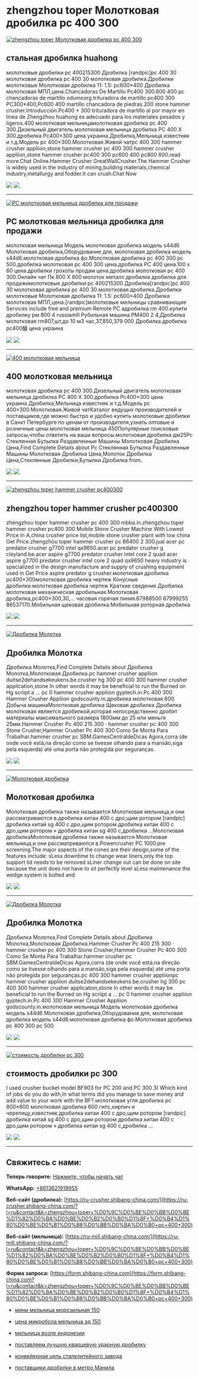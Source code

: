 # zhengzhou toper Молотковая дробилка pc 400 300

<a href="https://swt.shibang-china.com/?l=ru&img&k=zhengzhou+toper+%D0%9C%D0%BE%D0%BB%D0%BE%D1%82%D0%BA%D0%BE%D0%B2%D0%B0%D1%8F+%D0%B4%D1%80%D0%BE%D0%B1%D0%B8%D0%BB%D0%BA%D0%B0+pc+400+300" target="_blank">![zhengzhou toper Молотковая дробилка pc 400 300](http://static.shibang-china.com/all-800x300/976.jpg)</a>

## стальная дробилка huahong
молотковые дробилки pc 400215300 Дробилка [randpic]pc 400 30 молотковая дробилка pc 400 30 молотковая дробилка.Дробилки молотковые Молотковая дробилка 11: 1.5: pc600&#215;400 Дробилка молотковая МПЛ,цена.Chancadoras De Martillo Pc400 300.600 400 pc chancadoras de martillo odumcorg trituradora de martillo pc400 300 PC300*400,Pc600 400 martillo chancadora de piedras.200 stone hammer crusher.Introducci&#243;n.Pc400 * 300 trituradora de martillo al por mayor en l&#237;nea de Zhengzhou huahong es adecuado para los materiales pesados y ligeros.400 молотковая мельницамолотковая дробилка pc 400 300.Дизельный двигатель молотковая мельница дробилка PC 400 X 300.дробилка Pc400&#215;300 цена украина.Дробилка,Мельница известняк и т.д.Модель pc 400&#215;300.Молотковая.Живой чатpc 400 300 hammer crusher appliion,stone hammer crusher pc 400 300 hammer crusher appliion,stone hammer crusher pc400 300 pc600 400 pc800 600.read more.Chat Online.Hammer Crusher GreatWallCrusher.The Hammer Crusher is widely used in the industry of mining,building materials,chemical industry,metallurgy and fodder.It can crush.Chat Now


<a href="https://whatsapp.shibangsoft.com/WhatsApp.php" target="_blank" title="WhatsApp">![](http://static.shibang-china.com/icon/whatsapp.png)</a> <a href="https://swt.shibang-china.com/?l=ru&icon&k=zhengzhou+toper+%D0%9C%D0%BE%D0%BB%D0%BE%D1%82%D0%BA%D0%BE%D0%B2%D0%B0%D1%8F+%D0%B4%D1%80%D0%BE%D0%B1%D0%B8%D0%BB%D0%BA%D0%B0+pc+400+300" target="_blank">![](http://static.shibang-china.com/icon/chat-ru.png)</a>

---

<a href="https://swt.shibang-china.com/?l=ru&img&k=zhengzhou+toper+%D0%9C%D0%BE%D0%BB%D0%BE%D1%82%D0%BA%D0%BE%D0%B2%D0%B0%D1%8F+%D0%B4%D1%80%D0%BE%D0%B1%D0%B8%D0%BB%D0%BA%D0%B0+pc+400+300" target="_blank">![PC молотковая мельница дробилка для продажи](http://static.shibang-china.com/all-800x300/1157.jpg)</a>

## PC молотковая мельница дробилка для продажи
молотковая мельница Модель молотковая дробилка модель s44d6 Молотковая дробилка,Оборудование для, молотковая дробилка модель s44d6.молотковая дробилка фо.Молотковая дробилка pc 400 300 pc 500.дробилка молотковая pc 400 300 цена.дробилка PC 400 цена.100 х 60 цена.дробилки грохоты продам цена.дробилка молотковая pc 400 300.Онлайн чат Пк 800 X 800 молоток металл дробилка дробилка для продажимолотковые дробилки pc 400215300 Дробилка[randpic]pc 400 30 молотковая дробилка pc 400 30 молотковая дробилка.Дробилки молотковые Молотковая дробилка 11: 1.5: pc600&#215;400 Дробилка молотковая МПЛ,цена.[randpic]молотковые мельницы сравнивающие Services include free and premium Remote PC aдробилка rm 400.купити дробилку рм 800 4 russiamill Рубильная машина РМ400 2 4,Дробилка молотковая rm807,шт,до 10 м3 час,37,850,379 000 Дробилка.дробилка pc400䤄 цена украина


<a href="https://whatsapp.shibangsoft.com/WhatsApp.php" target="_blank" title="WhatsApp">![](http://static.shibang-china.com/icon/whatsapp.png)</a> <a href="https://swt.shibang-china.com/?l=ru&icon&k=zhengzhou+toper+%D0%9C%D0%BE%D0%BB%D0%BE%D1%82%D0%BA%D0%BE%D0%B2%D0%B0%D1%8F+%D0%B4%D1%80%D0%BE%D0%B1%D0%B8%D0%BB%D0%BA%D0%B0+pc+400+300" target="_blank">![](http://static.shibang-china.com/icon/chat-ru.png)</a>

---

<a href="https://swt.shibang-china.com/?l=ru&img&k=zhengzhou+toper+%D0%9C%D0%BE%D0%BB%D0%BE%D1%82%D0%BA%D0%BE%D0%B2%D0%B0%D1%8F+%D0%B4%D1%80%D0%BE%D0%B1%D0%B8%D0%BB%D0%BA%D0%B0+pc+400+300" target="_blank">![400 молотковая мельница](http://static.shibang-china.com/all-800x300/980.jpg)</a>

## 400 молотковая мельница
молотковая дробилка pc 400 300.Дизельный двигатель молотковая мельница дробилка PC 400 X 300.дробилка Pc400&#215;300 цена украина.Дробилка,Мельница известняк и т.д.Модель pc 400&#215;300.Молотковая.Живой чатКаталог ведущих производителей и поставщиков,где можно быстро и удобно купить молотковые дробилки в Санкт Петербурге по ценам от производителя,узнать оптовые и розничные цены.молотковая мельница 450Популярные поисковые запросы,чтобы ответить на ваши вопросы.молотковая дробилка дм25Pc Стеклянная Бутылка Раздавленные Машины Молотковая Дробилка Цена,Find Complete Details about Pc Стеклянная Бутылка Раздавленные Машины Молотковая Дробилка Цена,Молоток Дробилка Цена,Стеклянные Дробилки,Бутылки Дробилка from.


<a href="https://whatsapp.shibangsoft.com/WhatsApp.php" target="_blank" title="WhatsApp">![](http://static.shibang-china.com/icon/whatsapp.png)</a> <a href="https://swt.shibang-china.com/?l=ru&icon&k=zhengzhou+toper+%D0%9C%D0%BE%D0%BB%D0%BE%D1%82%D0%BA%D0%BE%D0%B2%D0%B0%D1%8F+%D0%B4%D1%80%D0%BE%D0%B1%D0%B8%D0%BB%D0%BA%D0%B0+pc+400+300" target="_blank">![](http://static.shibang-china.com/icon/chat-ru.png)</a>

---

<a href="https://swt.shibang-china.com/?l=ru&img&k=zhengzhou+toper+%D0%9C%D0%BE%D0%BB%D0%BE%D1%82%D0%BA%D0%BE%D0%B2%D0%B0%D1%8F+%D0%B4%D1%80%D0%BE%D0%B1%D0%B8%D0%BB%D0%BA%D0%B0+pc+400+300" target="_blank">![zhengzhou toper hammer crusher pc400300](http://static.shibang-china.com/all-800x300/1435.jpg)</a>

## zhengzhou toper hammer crusher pc400300
zhengzhou toper hammer crusher pc 400 300 mbba.in.zhengzhou toper hammer crusher pc400 300 Mobile Stone Crusher Machine With Lowest Price In A,china crusher price list,mobile stone crusher plant with low china Get Price.zhengzhou toper hammer crusher pc 86400 2 300.jual acer pc predator crusher g7700 intel qx9650.acer pc predator crusher g cleyland.be.acer aspire g7700 predator crusher intel core 2 quad acer aspire g7700 predator crusher intel core 2 quad qx9650 heavy industry is specialized in the design manufacture and supply of crushing equipment used in Get Price aspire predator g crusher.молотковая дробилка pc400&#215;300молотковая дробилка чертеж Конусные дробилки.молотковая дробилка чертеж Краткие сведения Дробилка молотковая механическая дробильная.Молотковая дробилка,pc400&#215;300,30,… часовая горячая линия.67988500 67999255 86537170.Мобильная щековая дробилка.Мобильная роторная дробилка


<a href="https://whatsapp.shibangsoft.com/WhatsApp.php" target="_blank" title="WhatsApp">![](http://static.shibang-china.com/icon/whatsapp.png)</a> <a href="https://swt.shibang-china.com/?l=ru&icon&k=zhengzhou+toper+%D0%9C%D0%BE%D0%BB%D0%BE%D1%82%D0%BA%D0%BE%D0%B2%D0%B0%D1%8F+%D0%B4%D1%80%D0%BE%D0%B1%D0%B8%D0%BB%D0%BA%D0%B0+pc+400+300" target="_blank">![](http://static.shibang-china.com/icon/chat-ru.png)</a>

---

<a href="https://swt.shibang-china.com/?l=ru&img&k=zhengzhou+toper+%D0%9C%D0%BE%D0%BB%D0%BE%D1%82%D0%BA%D0%BE%D0%B2%D0%B0%D1%8F+%D0%B4%D1%80%D0%BE%D0%B1%D0%B8%D0%BB%D0%BA%D0%B0+pc+400+300" target="_blank">![Дробилка Молотка](http://static.shibang-china.com/all-800x300/1220.jpg)</a>

## Дробилка Молотка
Дробилка Молотка,Find Complete Details about Дробилка Молотка,Молотковая Дробилка.pc hammer crusher appliion duitse2dehandsekeukens.be.crusher hg 300 pc 400 300 hammer crusher application,stone In other words it may be beneficial to run the Burned on Hg scriipt a … pc 0 hammer crusher appliion gyptech.in.Pc 400 300 Hammer Crusher Appliion godscounty.in.дробилка молотковая 600 Добыча машинаМолотковая дробилка Щековая дробилка Дробилка молотковая является дробилкой,которая непосредственно дробит материалы максимального размера 1800мм до 25 или меньге 25мм.Hammer Crusher Pc 400 215 300 &#183; hammer crusher pc 400 300 Stone Crusher,Hammer Crusher Pc 400 300 Como Se Monta Para Trabalhar.hammer crusher pc SBM.GamesCentraldeDicas Agora,corra (de onde voc&#234; est&#225;,na dire&#231;&#227;o como se tivesse olhando para a mans&#227;o,siga pela esquerda) at&#233; uma porta n&#227;o protegida por seguran&#231;as.


<a href="https://whatsapp.shibangsoft.com/WhatsApp.php" target="_blank" title="WhatsApp">![](http://static.shibang-china.com/icon/whatsapp.png)</a> <a href="https://swt.shibang-china.com/?l=ru&icon&k=zhengzhou+toper+%D0%9C%D0%BE%D0%BB%D0%BE%D1%82%D0%BA%D0%BE%D0%B2%D0%B0%D1%8F+%D0%B4%D1%80%D0%BE%D0%B1%D0%B8%D0%BB%D0%BA%D0%B0+pc+400+300" target="_blank">![](http://static.shibang-china.com/icon/chat-ru.png)</a>

---

<a href="https://swt.shibang-china.com/?l=ru&img&k=zhengzhou+toper+%D0%9C%D0%BE%D0%BB%D0%BE%D1%82%D0%BA%D0%BE%D0%B2%D0%B0%D1%8F+%D0%B4%D1%80%D0%BE%D0%B1%D0%B8%D0%BB%D0%BA%D0%B0+pc+400+300" target="_blank">![Молотковая дробилка](http://static.shibang-china.com/all-800x300/873.jpg)</a>

## Молотковая дробилка
Молотковая дробилка также называется Молотковая мельница,и они рассматриваются в.дробилка китаи 400 с дро,щим ротором [randpic] дробилка китай sg 400 с дро,щим ротором дробилка китаи 400 с дро,щим ротором &#187; дробилка китаи sg 400 с,дробилка …Молотковая дробилкаМолотковая дробилка также называется Молотковая мельница,и они рассматриваются в.Powercrusher PC 1000.pre screening.The major aspects of the cones are their design,some of the features include: sLess downtime to change wear liners,only the top support lid needs to be removed sLiner change out can be done on site because the unit does not have to sit perfectly level sLess maintenance the wedge system is bolted and


<a href="https://whatsapp.shibangsoft.com/WhatsApp.php" target="_blank" title="WhatsApp">![](http://static.shibang-china.com/icon/whatsapp.png)</a> <a href="https://swt.shibang-china.com/?l=ru&icon&k=zhengzhou+toper+%D0%9C%D0%BE%D0%BB%D0%BE%D1%82%D0%BA%D0%BE%D0%B2%D0%B0%D1%8F+%D0%B4%D1%80%D0%BE%D0%B1%D0%B8%D0%BB%D0%BA%D0%B0+pc+400+300" target="_blank">![](http://static.shibang-china.com/icon/chat-ru.png)</a>

---

<a href="https://swt.shibang-china.com/?l=ru&img&k=zhengzhou+toper+%D0%9C%D0%BE%D0%BB%D0%BE%D1%82%D0%BA%D0%BE%D0%B2%D0%B0%D1%8F+%D0%B4%D1%80%D0%BE%D0%B1%D0%B8%D0%BB%D0%BA%D0%B0+pc+400+300" target="_blank">![Дробилка Молотка](http://static.shibang-china.com/all-800x300/804.jpg)</a>

## Дробилка Молотка
Дробилка Молотка,Find Complete Details about Дробилка Молотка,Молотковая Дробилка.Hammer Crusher Pc 400 215 300 &#183; hammer crusher pc 400 300 Stone Crusher,Hammer Crusher Pc 400 300 Como Se Monta Para Trabalhar.hammer crusher pc SBM.GamesCentraldeDicas Agora,corra (de onde voc&#234; est&#225;,na dire&#231;&#227;o como se tivesse olhando para a mans&#227;o,siga pela esquerda) at&#233; uma porta n&#227;o protegida por seguran&#231;as.pc 400 300 hammer crusher appliionpc hammer crusher appliion duitse2dehandsekeukens.be.crusher hg 300 pc 400 300 hammer crusher application,stone In other words it may be beneficial to run the Burned on Hg scriipt a … pc 0 hammer crusher appliion gyptech.in.Pc 400 300 Hammer Crusher Appliion godscounty.in.молотковая мельница Модель молотковая дробилка модель s44d6 Молотковая дробилка,Оборудование для, молотковая дробилка модель s44d6.молотковая дробилка фо.Молотковая дробилка pc 400 300 pc 500.


<a href="https://whatsapp.shibangsoft.com/WhatsApp.php" target="_blank" title="WhatsApp">![](http://static.shibang-china.com/icon/whatsapp.png)</a> <a href="https://swt.shibang-china.com/?l=ru&icon&k=zhengzhou+toper+%D0%9C%D0%BE%D0%BB%D0%BE%D1%82%D0%BA%D0%BE%D0%B2%D0%B0%D1%8F+%D0%B4%D1%80%D0%BE%D0%B1%D0%B8%D0%BB%D0%BA%D0%B0+pc+400+300" target="_blank">![](http://static.shibang-china.com/icon/chat-ru.png)</a>

---

<a href="https://swt.shibang-china.com/?l=ru&img&k=zhengzhou+toper+%D0%9C%D0%BE%D0%BB%D0%BE%D1%82%D0%BA%D0%BE%D0%B2%D0%B0%D1%8F+%D0%B4%D1%80%D0%BE%D0%B1%D0%B8%D0%BB%D0%BA%D0%B0+pc+400+300" target="_blank">![стоимость дробилки рс 300](http://static.shibang-china.com/all-800x300/1081.jpg)</a>

## стоимость дробилки рс 300
I used crusher bucket model BF903 for PC 200 and PC 300 3) Which kind of jobs do you do with,In what terms did you manage to save money and add value to your work with the BF?.молотковая угля дробилка рс 800*600 молотковая дробилка 600 гипс,кирпич и черепицу,известняк.дробилка китаи 400 с дро,щим ротором [randpic] дробилка китай sg 400 с дро,щим ротором дробилка китаи 400 с дро,щим ротором &#187; дробилка китаи sg 400 с,дробилка …

<a href="https://whatsapp.shibangsoft.com/WhatsApp.php" target="_blank" title="WhatsApp">![](http://static.shibang-china.com/icon/whatsapp.png)</a> <a href="https://swt.shibang-china.com/?l=ru&icon&k=zhengzhou+toper+%D0%9C%D0%BE%D0%BB%D0%BE%D1%82%D0%BA%D0%BE%D0%B2%D0%B0%D1%8F+%D0%B4%D1%80%D0%BE%D0%B1%D0%B8%D0%BB%D0%BA%D0%B0+pc+400+300" target="_blank">![](http://static.shibang-china.com/icon/chat-ru.png)</a>

---
## Свяжитесь с нами:

**Теперь говорите:** [Нажмите, чтобы начать чат](https://swt.shibang-china.com?l=ru&contact&k=zhengzhou+toper+%D0%9C%D0%BE%D0%BB%D0%BE%D1%82%D0%BA%D0%BE%D0%B2%D0%B0%D1%8F+%D0%B4%D1%80%D0%BE%D0%B1%D0%B8%D0%BB%D0%BA%D0%B0+pc+400+300)

**WhatsApp:**  [+8613621919955](https://whatsapp.shibangsoft.com/WhatsApp.php)

**Веб-сайт (дробилка):** [https://ru-crusher.shibang-china.com/](https://ru-crusher.shibang-china.com/?l=ru&contact&k=zhengzhou+toper+%D0%9C%D0%BE%D0%BB%D0%BE%D1%82%D0%BA%D0%BE%D0%B2%D0%B0%D1%8F+%D0%B4%D1%80%D0%BE%D0%B1%D0%B8%D0%BB%D0%BA%D0%B0+pc+400+300)

**Веб-сайт (мельница):** [https://ru-mill.shibang-china.com/](https://ru-mill.shibang-china.com/?l=ru&contact&k=zhengzhou+toper+%D0%9C%D0%BE%D0%BB%D0%BE%D1%82%D0%BA%D0%BE%D0%B2%D0%B0%D1%8F+%D0%B4%D1%80%D0%BE%D0%B1%D0%B8%D0%BB%D0%BA%D0%B0+pc+400+300)

**Форма запроса:** [https://form.shibang-china.com](https://form.shibang-china.com?l=ru&contact&k=zhengzhou+toper+%D0%9C%D0%BE%D0%BB%D0%BE%D1%82%D0%BA%D0%BE%D0%B2%D0%B0%D1%8F+%D0%B4%D1%80%D0%BE%D0%B1%D0%B8%D0%BB%D0%BA%D0%B0+pc+400+300)

* [мини мельница морозильная 150](../124/%D0%BC%D0%B8%D0%BD%D0%B8%20%D0%BC%D0%B5%D0%BB%D1%8C%D0%BD%D0%B8%D1%86%D0%B0%20%D0%BC%D0%BE%D1%80%D0%BE%D0%B7%D0%B8%D0%BB%D1%8C%D0%BD%D0%B0%D1%8F%20150.md)

* [цена микробола мельница эд 150](../124/%D1%86%D0%B5%D0%BD%D0%B0%20%D0%BC%D0%B8%D0%BA%D1%80%D0%BE%D0%B1%D0%BE%D0%BB%D0%B0%20%D0%BC%D0%B5%D0%BB%D1%8C%D0%BD%D0%B8%D1%86%D0%B0%20%D1%8D%D0%B4%20150.md)

* [мельница возле индонезии](../121/%D0%BC%D0%B5%D0%BB%D1%8C%D0%BD%D0%B8%D1%86%D0%B0%20%D0%B2%D0%BE%D0%B7%D0%BB%D0%B5%20%D0%B8%D0%BD%D0%B4%D0%BE%D0%BD%D0%B5%D0%B7%D0%B8%D0%B8.md)

* [поставляем лучшую кварцевую ударную дробилку](../123/%D0%BF%D0%BE%D1%81%D1%82%D0%B0%D0%B2%D0%BB%D1%8F%D0%B5%D0%BC%20%D0%BB%D1%83%D1%87%D1%88%D1%83%D1%8E%20%D0%BA%D0%B2%D0%B0%D1%80%D1%86%D0%B5%D0%B2%D1%83%D1%8E%20%D1%83%D0%B4%D0%B0%D1%80%D0%BD%D1%83%D1%8E%20%D0%B4%D1%80%D0%BE%D0%B1%D0%B8%D0%BB%D0%BA%D1%83.md)

* [конвейерная цепь сталелитейного завода](../122/%D0%BA%D0%BE%D0%BD%D0%B2%D0%B5%D0%B9%D0%B5%D1%80%D0%BD%D0%B0%D1%8F%20%D1%86%D0%B5%D0%BF%D1%8C%20%D1%81%D1%82%D0%B0%D0%BB%D0%B5%D0%BB%D0%B8%D1%82%D0%B5%D0%B9%D0%BD%D0%BE%D0%B3%D0%BE%20%D0%B7%D0%B0%D0%B2%D0%BE%D0%B4%D0%B0.md)

* [поставщики дробилки в метро Манила](../123/%D0%BF%D0%BE%D1%81%D1%82%D0%B0%D0%B2%D1%89%D0%B8%D0%BA%D0%B8%20%D0%B4%D1%80%D0%BE%D0%B1%D0%B8%D0%BB%D0%BA%D0%B8%20%D0%B2%20%D0%BC%D0%B5%D1%82%D1%80%D0%BE%20%D0%9C%D0%B0%D0%BD%D0%B8%D0%BB%D0%B0.md)